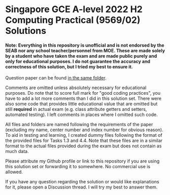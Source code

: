 # Singapore GCE A-level 2022 H2 Computing Practical (9569/02) Solutions
#### Note: Everything in this repository is unofficial and is not endorsed by the SEAB nor any school teacher/personnel from MOE. These are made solely by a student who have taken the exam and are made public purely and only for educational purposes. I do not guarantee the accuracy and correctness of this solution, but I tried my best to ensure it.

Question paper can be found [in the same folder](Question%20paper.pdf).

Comments are omitted unless absolutely necessary for educational purposes. Do note that to score full mark for "good coding practices", you have to add a lot more comments than I did in this solution set. There were also some code that provides little educational value that are omitted but still **required** in actual exam (e.g. class attribute getters and setters, automated testing). I left comments in places where I omitted such code.

All files and folders are named following the requirements of the paper (excluding my name, center number and index number for obvious reason). To aid in testing and learning, I created dummy files following the format of the provided files for Tasks 1.3 and 4.4. Note that these files are in a similar format to the actual files provided during the exam but does not contain as much data.

Please attribute my Github profile or link to this repository if you are using this solution set or forwarding it to somewhere. No commercial use is allowed.

If you have any question regarding the solution or would like explanations for it, please open a Discussion thread. I will try my best to answer them.